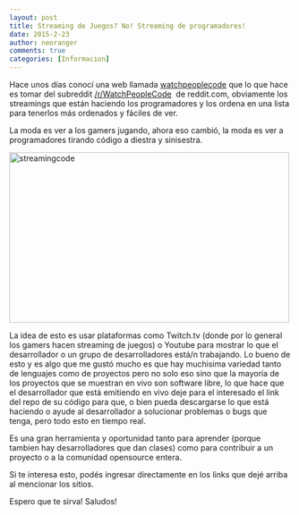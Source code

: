 ```yaml
---
layout: post
title: Streaming de Juegos? No! Streaming de programadores!
date: 2015-2-23
author: neoranger
comments: true
categories: [Informacion]
---
```

Hace unos días conocí una web llamada <a href="http://www.watchpeoplecode.com/">watchpeoplecode</a> que lo que hace es tomar del subreddit <a href="http://www.reddit.com/r/WatchPeopleCode">/r/WatchPeopleCode</a>  de reddit.com, obviamente los streamings que están haciendo los programadores y los ordena en una lista para tenerlos más ordenados y fáciles de ver.

La moda es ver a los gamers jugando, ahora eso cambió, la moda es ver a programadores tirando código a diestra y sinisestra.

<img class="  wp-image-2831 aligncenter" src="https://blogneositelinux.files.wordpress.com/2016/10/streamingcode.png" alt="streamingcode" width="500" height="305" />

La idea de esto es usar plataformas como Twitch.tv (donde por lo general los gamers hacen streaming de juegos) o Youtube para mostrar lo que el desarrollador o un grupo de desarrolladores está/n trabajando.
Lo bueno de esto y es algo que me gustó mucho es que hay muchisima variedad tanto de lenguajes como de proyectos pero no solo eso sino que la mayoría de los proyectos que se muestran en vivo son software libre, lo que hace que el desarrollador que está emitiendo en vivo deje para el interesado el link del repo de su código para que, o bien pueda descargarse lo que está haciendo o ayude al desarrollador a solucionar problemas o bugs que tenga, pero todo esto en tiempo real.

Es una gran herramienta y oportunidad tanto para aprender (porque tambien hay desarrolladores que dan clases) como para contribuir a un proyecto o a la comunidad opensource entera.

Si te interesa esto, podés ingresar directamente en los links que dejé arriba al mencionar los sitios.

Espero que te sirva! Saludos!
